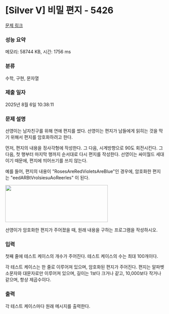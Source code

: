 # [Silver V] 비밀 편지 - 5426 

[문제 링크](https://www.acmicpc.net/problem/5426) 

### 성능 요약

메모리: 58744 KB, 시간: 1756 ms

### 분류

수학, 구현, 문자열

### 제출 일자

2025년 8월 6일 10:38:11

### 문제 설명

<p>선영이는 남자친구를 위해 연애 편지를 썼다. 선영이는 편지가 남들에게 읽히는 것을 막기 위해서 편지를 암호화하려고 한다.</p>

<p>먼저, 편지의 내용을 정사각형에 작성한다. 그 다음, 시계방향으로 90도 회전시킨다. 그 다음, 첫 행부터 마지막 행까지 순서대로 다시 편지를 작성한다. 선영이는 싸이월드 세대이기 때문에, 편지에 띄어쓰기를 쓰지 않는다.</p>

<p>예를 들어, 편지의 내용이 "RosesAreRedVioletsAreBlue"인 경우에, 암호화한 편지는 "eedARBtVrolsiesuAoReerles" 이 된다.</p>

<p><img alt="" src="https://www.acmicpc.net/upload/images/encode.png" style="height:117px; width:324px"></p>

<p>선영이가 암호화한 편지가 주어졌을 때, 원래 내용을 구하는 프로그램을 작성하시오.</p>

### 입력 

 <p>첫째 줄에 테스트 케이스의 개수가 주어진다. 테스트 케이스의 수는 최대 100개이다.</p>

<p>각 테스트 케이스는 한 줄로 이루어져 있으며, 암호화된 편지가 주어진다. 편지는 알파벳 소문자와 대문자로만 이루어져 있으며, 길이는 1보다 크거나 같고, 10,000보다 작거나 같으며, 항상 제곱수이다.</p>

### 출력 

 <p>각 테스트 케이스마다 원래 메시지를 출력한다.</p>

